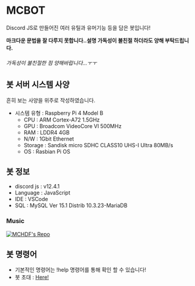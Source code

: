# MCBOT
Discord JS로 만들어진 여러 유틸과 유머기능 등을 담은 봇입니다!

**마크다운 문법을 잘 다루지 못합니다..설명 가독성이 불친절 하더라도 양해 부탁드립니다.**

###### 가독성이 불친절한 점 양해바랍니다...ㅜㅜ

## 봇 서버 시스템 사양
흔히 보는 사양을 위주로 작성하였습니다.

- 시스템 유형 : Raspberry Pi 4 Model B
  * CPU : ARM Cortex-A72 1.5GHz
  * GPU : Broadcom VideoCore VI 500MHz
  * RAM : LDDR4 4GB
  * N/W : 1Gbit Ethernet
  * Storage : Sandisk micro SDHC CLASS10 UHS-I Ultra 80MB/s
  * OS : Rasbian Pi OS

## 봇 정보

- discord js : v12.4.1
- Language : JavaScript
- IDE : VSCode
- SQL : MySQL Ver 15.1 Distrib 10.3.23-MariaDB

### Music
[![MCHDF's Repo](https://github-readme-stats.vercel.app/api/pin?username=MCHDF&repo=MCMusic&title_color=fff&icon_color=f9f9f9&text_color=9f9f9f&bg_color=151515)](https://github.com/MCHDF/MCMusic)

## 봇 명령어

- 기본적인 명령어는 !help 명령어를 통해 확인 할 수 있습니다!
- 봇 초대 : [Here!](https://discord.com/oauth2/authorize?client_id=706171196701540384&scope=bot)
